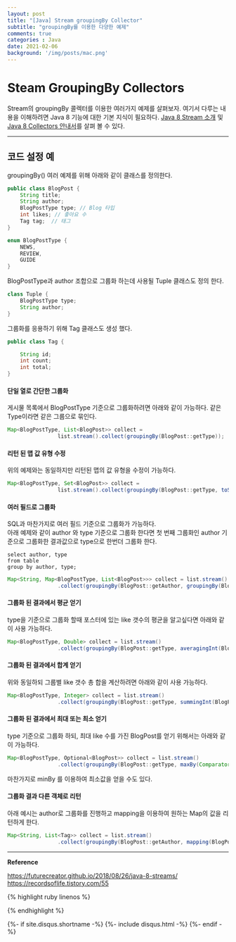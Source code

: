 ```yaml
---
layout: post
title: "[Java] Stream groupingBy Collector"
subtitle: "groupingBy를 이용한 다양한 예제"   
comments: true
categories : Java
date: 2021-02-06
background: '/img/posts/mac.png'
---
```


# Steam GroupingBy Collectors   

Stream의 groupingBy 콜렉터를 이용한 여러가지 예제를 살펴보자. 
여기서 다루는 내용을 이해하려면 Java 8 기능에 대한 기본 지식이 필요하다. 
[Java 8 Stream 소개](https://www.baeldung.com/java-8-streams-introduction) 및 
[Java 8 Collectors 안내서](https://www.baeldung.com/java-8-collectors)를 
살펴 볼 수 있다.   

- - - 

## 코드 설정 예   

groupingBy() 여러 예제를 위해 아래와 같이 클래스를 정의한다.   

```java
public class BlogPost {
    String title; 
    String author;
    BlogPostType type; // Blog 타입 
    int likes; // 좋아요 수 
    Tag tag;  // 태그 
}
```

```java
enum BlogPostType {
    NEWS,
    REVIEW,
    GUIDE
}
```

BlogPostType과 author 조합으로 그룹화 하는데 사용될 Tuple 클래스도 정의 한다.   

```java
class Tuple {
    BlogPostType type;
    String author;
}
```   

그룹화를 응용하기 위해 Tag 클래스도 생성 했다.   

```java
public class Tag {

    String id;
    int count;
    int total;
}
```

#### 단일 열로 간단한 그룹화   

게시물 목록에서 BlogPostType 기준으로 그룹화하려면 
아래와 같이 가능하다. 같은 Type이라면 같은 그룹으로 묶인다.   

```java
Map<BlogPostType, List<BlogPost>> collect = 
                list.stream().collect(groupingBy(BlogPost::getType));
```

#### 리턴 된 맵 값 유형 수정   

위의 예제와는 동일하지만 리턴된 맵의 값 유형을 수정이 가능하다. 

```java
Map<BlogPostType, Set<BlogPost>> collect = 
                list.stream().collect(groupingBy(BlogPost::getType, toSet()));
```

#### 여러 필드로 그룹화   

SQL과 마찬가지로 여러 필드 기준으로 그룹화가 가능하다.   
아래 예제와 같이 author 와 type 기준으로 그룹화 한다면
첫 번째 그룹화인 author 기준으로 그룹화한 결과값으로 
type으로 한번더 그룹화 한다.   

```
select author, type
from table
group by author, type;
```

```java
Map<String, Map<BlogPostType, List<BlogPost>>> collect = list.stream()
                .collect(groupingBy(BlogPost::getAuthor, groupingBy(BlogPost::getType)));
```

#### 그룹화 된 결과에서 평균 얻기     

type을 기준으로 그룹화 할때 포스터에 있는 like 갯수의 평균을 알고싶다면
 아래와 같이 사용 가능하다.   

```java
Map<BlogPostType, Double> collect = list.stream()
                .collect(groupingBy(BlogPost::getType, averagingInt(BlogPost::getLikes)));
```

#### 그룹화 된 결과에서 합계 얻기   

위와 동일하되 그룹별 like 갯수 총 합을 계산하려면 아래와 같이 사용 가능하다.   

```java
Map<BlogPostType, Integer> collect = list.stream()
                .collect(groupingBy(BlogPost::getType, summingInt(BlogPost::getLikes)));
```

#### 그룹화 된 결과에서 최대 또는 최소 얻기   

type 기준으로 그룹화 하되, 최대 like 수를 가진 BlogPost를 얻기 위해서는 
아래와 같이 가능하다.   

```java
Map<BlogPostType, Optional<BlogPost>> collect = list.stream()
                .collect(groupingBy(BlogPost::getType, maxBy(Comparator.comparingInt(BlogPost::getLikes))));
```

마찬가지로 minBy 를 이용하여 최소값을 얻을 수도 있다.    

#### 그룹화 결과 다른 객체로 리턴   

아래 예시는 author로 그룹화를 진행하고 mapping을 이용하여 원하는 Map의 값을 
리턴하게 한다.     

```java
Map<String, List<Tag>> collect = list.stream()
                .collect(groupingBy(BlogPost::getAuthor, mapping(BlogPost::getTag, toList())));
```


- - - 

**Reference**    

<https://futurecreator.github.io/2018/08/26/java-8-streams/>   
<https://recordsoflife.tistory.com/55>   


{% highlight ruby linenos %}

{% endhighlight %}


{%- if site.disqus.shortname -%}
    {%- include disqus.html -%}
{%- endif -%}

